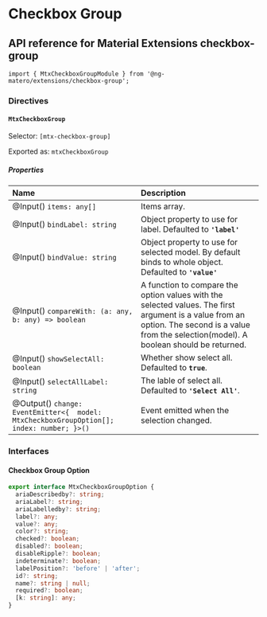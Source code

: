 # Checkbox Group

## API reference for Material Extensions checkbox-group

`import { MtxCheckboxGroupModule } from '@ng-matero/extensions/checkbox-group';`

### Directives

#### `MtxCheckboxGroup`

Selector: `[mtx-checkbox-group]`

Exported as: `mtxCheckboxGroup`

##### Properties

| Name | Description |
| :--- | :--- |
| @Input() `items: any[]` | Items array. |
| @Input() `bindLabel: string` | Object property to use for label. Defaulted to **`'label'`** |
| @Input() `bindValue: string` | Object property to use for selected model. By default binds to whole object. Defaulted to **`'value'`** |
| @Input() `compareWith: (a: any, b: any) => boolean` | A function to compare the option values with the selected values. The first argument is a value from an option. The second is a value from the selection(model). A boolean should be returned. |
| @Input() `showSelectAll: boolean` | Whether show select all. Defaulted to **`true`**. |
| @Input() `selectAllLabel: string` | The lable of select all. Defaulted to **`'Select All'`**. |
| @Output() `change: EventEmitter<{  model: MtxCheckboxGroupOption[];  index: number; }>()` | Event emitted when the selection changed. |

### Interfaces

#### Checkbox Group Option

```typescript
export interface MtxCheckboxGroupOption {
  ariaDescribedby?: string;
  ariaLabel?: string;
  ariaLabelledby?: string;
  label?: any;
  value?: any;
  color?: string;
  checked?: boolean;
  disabled?: boolean;
  disableRipple?: boolean;
  indeterminate?: boolean;
  labelPosition?: 'before' | 'after';
  id?: string;
  name?: string | null;
  required?: boolean;
  [k: string]: any;
}
```

